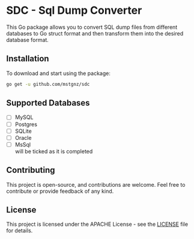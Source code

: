 # SDC - Sql Dump Converter

This Go package allows you to convert SQL dump files from different databases to Go struct format and then transform them into the desired database format.


## Installation

To download and start using the package:
```bash
go get -u github.com/mstgnz/sdc
```

## Supported Databases
* [ ] MySQL
* [ ] Postgres
* [ ] SQLite
* [ ] Oracle 
* [ ] MsSql  
  will be ticked as it is completed

## Contributing
This project is open-source, and contributions are welcome. Feel free to contribute or provide feedback of any kind.


## License
This project is licensed under the APACHE License - see the [LICENSE](LICENSE) file for details.
